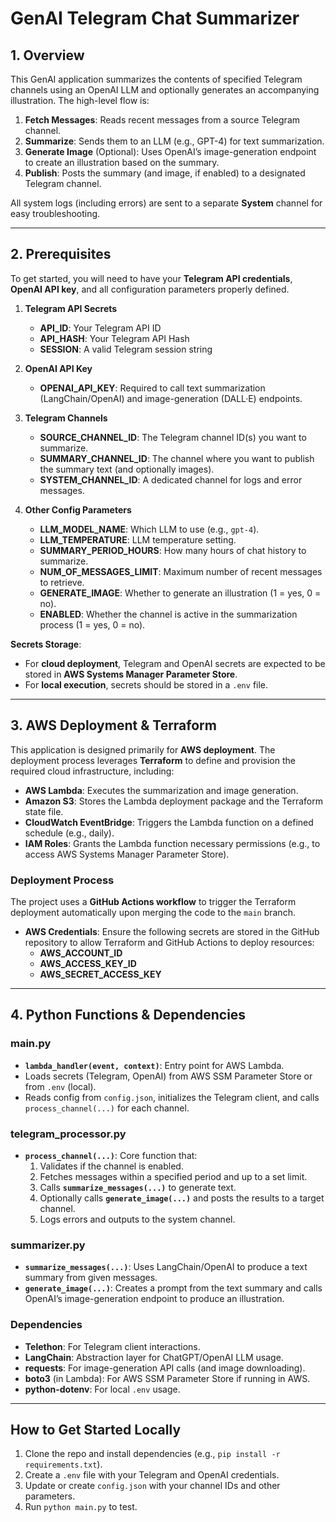 # GenAI Telegram Chat Summarizer

## 1. Overview
This GenAI application summarizes the contents of specified Telegram channels using an OpenAI LLM and optionally generates an accompanying illustration. The high-level flow is:

1. **Fetch Messages**: Reads recent messages from a source Telegram channel.  
2. **Summarize**: Sends them to an LLM (e.g., GPT-4) for text summarization.  
3. **Generate Image** (Optional): Uses OpenAI’s image-generation endpoint to create an illustration based on the summary.  
4. **Publish**: Posts the summary (and image, if enabled) to a designated Telegram channel.

All system logs (including errors) are sent to a separate **System** channel for easy troubleshooting.

---

## 2. Prerequisites

To get started, you will need to have your **Telegram API credentials**, **OpenAI API key**, and all configuration parameters properly defined.

1. **Telegram API Secrets**  
   - **API_ID**: Your Telegram API ID  
   - **API_HASH**: Your Telegram API Hash  
   - **SESSION**: A valid Telegram session string  

2. **OpenAI API Key**  
   - **OPENAI_API_KEY**: Required to call text summarization (LangChain/OpenAI) and image-generation (DALL·E) endpoints.  

3. **Telegram Channels**  
   - **SOURCE_CHANNEL_ID**: The Telegram channel ID(s) you want to summarize.  
   - **SUMMARY_CHANNEL_ID**: The channel where you want to publish the summary text (and optionally images).  
   - **SYSTEM_CHANNEL_ID**: A dedicated channel for logs and error messages.  

4. **Other Config Parameters**  
   - **LLM_MODEL_NAME**: Which LLM to use (e.g., `gpt-4`).  
   - **LLM_TEMPERATURE**: LLM temperature setting.  
   - **SUMMARY_PERIOD_HOURS**: How many hours of chat history to summarize.  
   - **NUM_OF_MESSAGES_LIMIT**: Maximum number of recent messages to retrieve.  
   - **GENERATE_IMAGE**: Whether to generate an illustration (1 = yes, 0 = no).  
   - **ENABLED**: Whether the channel is active in the summarization process (1 = yes, 0 = no).

**Secrets Storage**:  
- For **cloud deployment**, Telegram and OpenAI secrets are expected to be stored in **AWS Systems Manager Parameter Store**.  
- For **local execution**, secrets should be stored in a `.env` file.

---

## 3. AWS Deployment & Terraform

This application is designed primarily for **AWS deployment**. The deployment process leverages **Terraform** to define and provision the required cloud infrastructure, including:

- **AWS Lambda**: Executes the summarization and image generation.  
- **Amazon S3**: Stores the Lambda deployment package and the Terraform state file.  
- **CloudWatch EventBridge**: Triggers the Lambda function on a defined schedule (e.g., daily).  
- **IAM Roles**: Grants the Lambda function necessary permissions (e.g., to access AWS Systems Manager Parameter Store).

### **Deployment Process**
The project uses a **GitHub Actions workflow** to trigger the Terraform deployment automatically upon merging the code to the `main` branch.

- **AWS Credentials**: Ensure the following secrets are stored in the GitHub repository to allow Terraform and GitHub Actions to deploy resources:
  - **AWS_ACCOUNT_ID**
  - **AWS_ACCESS_KEY_ID**
  - **AWS_SECRET_ACCESS_KEY**

---

## 4. Python Functions & Dependencies

### **main.py**
- **`lambda_handler(event, context)`**: Entry point for AWS Lambda.  
- Loads secrets (Telegram, OpenAI) from AWS SSM Parameter Store or from `.env` (local).  
- Reads config from `config.json`, initializes the Telegram client, and calls `process_channel(...)` for each channel.

### **telegram_processor.py**
- **`process_channel(...)`**: Core function that:
  1. Validates if the channel is enabled.  
  2. Fetches messages within a specified period and up to a set limit.  
  3. Calls **`summarize_messages(...)`** to generate text.  
  4. Optionally calls **`generate_image(...)`** and posts the results to a target channel.  
  5. Logs errors and outputs to the system channel.

### **summarizer.py**
- **`summarize_messages(...)`**: Uses LangChain/OpenAI to produce a text summary from given messages.  
- **`generate_image(...)`**: Creates a prompt from the text summary and calls OpenAI’s image-generation endpoint to produce an illustration.

### **Dependencies**
- **Telethon**: For Telegram client interactions.  
- **LangChain**: Abstraction layer for ChatGPT/OpenAI LLM usage.  
- **requests**: For image-generation API calls (and image downloading).  
- **boto3** (in Lambda): For AWS SSM Parameter Store if running in AWS.  
- **python-dotenv**: For local `.env` usage.

---

## How to Get Started Locally
1. Clone the repo and install dependencies (e.g., `pip install -r requirements.txt`).  
2. Create a `.env` file with your Telegram and OpenAI credentials.  
3. Update or create `config.json` with your channel IDs and other parameters.  
4. Run `python main.py` to test.
